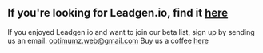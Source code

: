 
## If you're looking for Leadgen.io, find it [here](https://optimumz.github.io/leadgen/)

If you enjoyed Leadgen.io and want to join our beta list, sign up by sending us an email: optimumz.web@gmail.com
Buy us a coffee [here](https://www.buymeacoffee.com/hideshidara)

